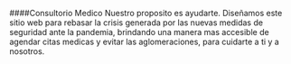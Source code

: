 ####Consultorio Medico 
Nuestro proposito es ayudarte. Diseñamos este sitio web para rebasar la crisis generada por las nuevas medidas de seguridad ante la pandemia, brindando una manera mas accesible de agendar citas medicas y evitar las aglomeraciones, para cuidarte a ti y a nosotros.